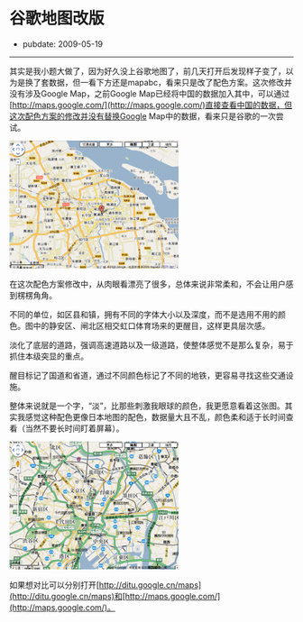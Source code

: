 # 谷歌地图改版

- pubdate: 2009-05-19

--------------------------


其实是我小题大做了，因为好久没上谷歌地图了，前几天打开后发现样子变了，以为是换了套数据，但一看下方还是mapabc，看来只是改了配色方案。这次修改并没有涉及Google Map，之前Google Map已经将中国的数据加入其中，可以通过[http://maps.google.com/](http://maps.google.com/)直接查看中国的数据，但这次配色方案的修改并没有替换Google Map中的数据，看来只是谷歌的一次尝试。

[![谷歌地图](../../uploads/2009/05/e69caae591bde5908d-300x227.png)](../../uploads/2009/05/e69caae591bde5908d.png)

在这次配色方案修改中，从肉眼看漂亮了很多，总体来说非常柔和，不会让用户感到楞楞角角。

不同的单位，如区县和镇，拥有不同的字体大小以及深度，而不是选用不用的颜色。图中的静安区、闸北区相交虹口体育场来的更醒目，这样更具层次感。

淡化了底层的道路，强调高速道路以及一级道路，使整体感觉不是那么复杂，易于抓住本级突显的重点。

醒目标记了国道和省道，通过不同颜色标记了不同的地铁，更容易寻找这些交通设施。

整体来说就是一个字，“淡”，比那些刺激我眼球的颜色，我更愿意看着这张图。其实我感觉这种配色更像日本地图的配色，数据量大且不乱，颜色柔和适于长时间查看（当然不要长时间盯着屏幕）。

[![日本地图](../../uploads/2009/05/e69caae591bde5908d1-300x227.png)](../../uploads/2009/05/e69caae591bde5908d1.png)

如果想对比可以分别打开[http://ditu.google.cn/maps](http://ditu.google.cn/maps)和[http://maps.google.com/](http://maps.google.com/)。
